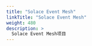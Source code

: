 ```yaml
---
title: "Solace Event Mesh"
linkTitle: "Solace Event Mesh"
weight: 480
description: >
  Solace Event Mesh项目
---
```




